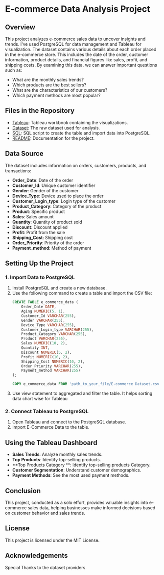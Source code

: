 # E-commerce Data Analysis Project

## Overview
This project analyzes e-commerce sales data to uncover insights and trends. I've used PostgreSQL for data management and Tableau for visualization.
The dataset contains various details about each order placed in the e-commerce store. This includes the date of the order, customer information, product details, and financial figures like sales, profit, and shipping costs. By examining this data, we can answer important questions such as:
- What are the monthly sales trends?
- Which products are the best sellers?
- What are the characteristics of our customers?
- Which payment methods are most popular?

## Files in the Repository
- [Tableau](https://github.com/suf1an-ss/E-commerce-Data-Analysis-/blob/main/E-Commerce%20DASBOARD.twb): Tableau workbook containing the visualizations.
- [Dataset](https://github.com/suf1an-ss/E-commerce-Data-Analysis-/blob/main/E-commerce%20Dataset.csv): The raw dataset used for analysis.
- [SQL](https://github.com/suf1an-ss/E-commerce-Data-Analysis-/blob/main/E-commerce%20query.sql): SQL script to create the table and import data into PostgreSQL.
- [README](README.md): Documentation for the project.

## Data Source
The dataset includes information on orders, customers, products, and transactions:
- **Order_Date**: Date of the order
- **Customer_Id**: Unique customer identifier
- **Gender**: Gender of the customer
- **Device_Type**: Device used to place the order
- **Customer_Login_type**: Login type of the customer
- **Product_Category**: Category of the product
- **Product**: Specific product
- **Sales**: Sales amount
- **Quantity**: Quantity of product sold
- **Discount**: Discount applied
- **Profit**: Profit from the sale
- **Shipping_Cost**: Shipping cost
- **Order_Priority**: Priority of the order
- **Payment_method**: Method of payment

## Setting Up the Project

### 1. Import Data to PostgreSQL
1. Install PostgreSQL and create a new database.
2. Use the following command to create a table and import the CSV file:
    ```sql
    CREATE TABLE e_commerce_data (
        Order_Date DATE,
        Aging NUMERIC(5, 1),
        Customer_Id VARCHAR(255),
        Gender VARCHAR(255),
        Device_Type VARCHAR(255),
        Customer_Login_type VARCHAR(255),
        Product_Category VARCHAR(255),
        Product VARCHAR(255),
        Sales NUMERIC(10, 2),
        Quantity INT,
        Discount NUMERIC(5, 2),
        Profit NUMERIC(10, 2),
        Shipping_Cost NUMERIC(10, 2),
        Order_Priority VARCHAR(255),
        Payment_method VARCHAR(255)
    );

    COPY e_commerce_data FROM 'path_to_your_file/E-commerce Dataset.csv' CSV HEADER;
    ```
3. Use view statement to aggregated and filter the table. It helps sorting data chart wise for Tableau

### 2. Connect Tableau to PostgreSQL
1. Open Tableau and connect to the PostgreSQL database.
2. Import E-Commerce Data to the table.

## Using the Tableau Dashboard
- **Sales Trends**: Analyze monthly sales trends.
- **Top Products**: Identify top-selling products.
- **Top Products Category **: Identify top-selling products Category.
- **Customer Segmentation**: Understand customer demographics.
- **Payment Methods**: See the most used payment methods.


## Conclusion
This project, conducted as a solo effort, provides valuable insights into e-commerce sales data, helping businesses make informed decisions based on customer behavior and sales trends.

## License
This project is licensed under the MIT License.

## Acknowledgements
Special Thanks to the dataset providers.
